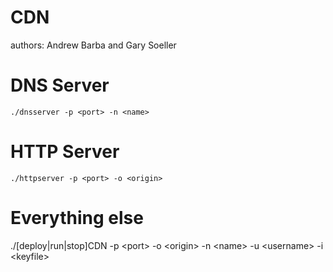 CDN
===

authors: Andrew Barba and Gary Soeller

DNS Server
=========

```./dnsserver -p <port> -n <name>```

HTTP Server
===========

```./httpserver -p <port> -o <origin>```

Everything else
===============

./[deploy|run|stop]CDN -p \<port\> -o \<origin\> -n \<name\> -u \<username\> -i \<keyfile\>
